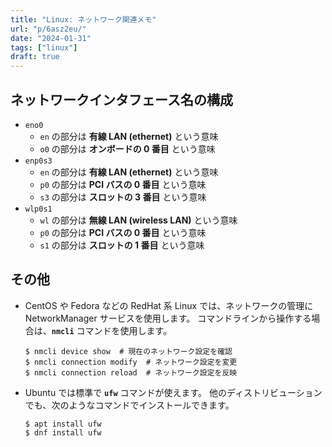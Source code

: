 ```yaml
---
title: "Linux: ネットワーク関連メモ"
url: "p/6asz2eu/"
date: "2024-01-31"
tags: ["linux"]
draft: true
---
```


ネットワークインタフェース名の構成
----

- `eno0`
  - `en` の部分は __有線 LAN (ethernet)__ という意味
  - `o0` の部分は __オンボードの 0 番目__ という意味
- `enp0s3`
  - `en` の部分は __有線 LAN (ethernet)__ という意味
  - `p0` の部分は __PCI バスの 0 番目__ という意味
  - `s3` の部分は __スロットの 3 番目__ という意味
- `wlp0s1`
  - `wl` の部分は __無線 LAN (wireless LAN)__ という意味
  - `p0` の部分は __PCI バスの 0 番目__ という意味
  - `s1` の部分は __スロットの 1 番目__ という意味


その他
----

- CentOS や Fedora などの RedHat 系 Linux では、ネットワークの管理に NetworkManager サービスを使用します。
  コマンドラインから操作する場合は、__`nmcli`__ コマンドを使用します。

  ```console
  $ nmcli device show  # 現在のネットワーク設定を確認
  $ nmcli connection modify  # ネットワーク設定を変更
  $ nmcli connection reload  # ネットワーク設定を反映
  ```

- Ubuntu では標準で __`ufw`__ コマンドが使えます。
  他のディストリビューションでも、次のようなコマンドでインストールできます。

  ```console
  $ apt install ufw
  $ dnf install ufw
  ```

